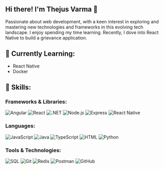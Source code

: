 ## Hi there! I'm Thejus Varma 👋
Passionate about web development, with a keen interest in exploring and mastering new technologies and frameworks in this evolving tech landscape. 
I enjoy spending my time learning. Recently, I dove into React Native to build a grievance application.

## 🌱 Currently Learning:
- React Native
- Docker

## 💼 Skills:

### Frameworks & Libraries:
![Angular](https://img.shields.io/badge/-Angular-E23237?style=flat&logo=angular&logoColor=white)
![React](https://img.shields.io/badge/-React-61DAFB?style=flat&logo=react&logoColor=white)
![.NET](https://img.shields.io/badge/-NET-512BD4?style=flat&logo=.net&logoColor=white)
![Node.js](https://img.shields.io/badge/-Node.js-339933?style=flat&logo=node.js&logoColor=white)
![Express](https://img.shields.io/badge/-Express-000000?style=flat&logo=express&logoColor=white)
![React Native](https://img.shields.io/badge/-React%20Native-61DAFB?style=flat&logo=react&logoColor=white)

### Languages:
![JavaScript](https://img.shields.io/badge/-JavaScript-F7DF1E?style=flat&logo=javascript&logoColor=black)
![Java](https://img.shields.io/badge/-Java-007396?style=flat&logo=java&logoColor=white)
![TypeScript](https://img.shields.io/badge/-TypeScript-3178C6?style=flat&logo=typescript&logoColor=white)
![HTML](https://img.shields.io/badge/-HTML-E34F26?style=flat&logo=html5&logoColor=white)
![Python](https://img.shields.io/badge/-Python-3776AB?style=flat&logo=python&logoColor=white)

### Tools & Technologies:
![SQL](https://img.shields.io/badge/-SQL-4479A1?style=flat&logo=postgresql&logoColor=white)
![Git](https://img.shields.io/badge/-Git-F1502F?style=flat&logo=git&logoColor=white)
![Redis](https://img.shields.io/badge/-Redis-D82C30?style=flat&logo=redis&logoColor=white)
![Postman](https://img.shields.io/badge/-Postman-FF6C37?style=flat&logo=postman&logoColor=white)
![GitHub](https://img.shields.io/badge/-GitHub-181717?style=flat&logo=github&logoColor=white)
<!--
**thejusvarma/thejusvarma** is a ✨ _special_ ✨ repository because its `README.md` (this file) appears on your GitHub profile.

Here are some ideas to get you started:

- 🔭 I’m currently working on ...
- 🌱 I’m currently learning ...
- 👯 I’m looking to collaborate on ...
- 🤔 I’m looking for help with ...
- 💬 Ask me about ...
- 📫 How to reach me: ...
- 😄 Pronouns: ...
- ⚡ Fun fact: ...
-->

